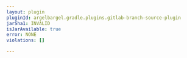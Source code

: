 ```yaml
---
layout: plugin
pluginId: argelbargel.gradle.plugins.gitlab-branch-source-plugin
jarSha1: INVALID
isJarAvailable: true
error: NONE
violations: []

---
```

